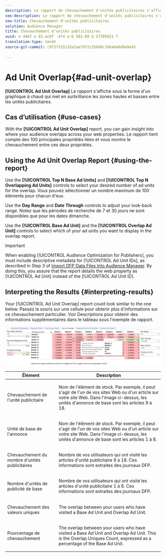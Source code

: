 ```yaml
---
description: Le rapport de chevauchement d'unités publicitaires s'affiche sous la forme d'un diagramme à chaud qui met en évidence les chevauchements élevés et faibles entre vos unités publicitaires.
seo-description: Le rapport de chevauchement d'unités publicitaires s'affiche sous la forme d'un diagramme à chaud qui met en évidence les chevauchements élevés et faibles entre vos unités publicitaires.
seo-title: Chevauchement d'unités publicitaires
solution: Audience Manager
title: Chevauchement d'unités publicitaires
uuid: e 4467 e 81-acbf -474 e-b 501-89 d 57395651 f
translation-type: tm+mt
source-git-commit: c9737315132e2ae7d72c250d8c196abe8d9e0e43

---
```



# Ad Unit Overlap{#ad-unit-overlap}

**[!UICONTROL Ad Unit Overlap]** Le rapport s'affiche sous la forme d'un graphique à chaud qui met en surbrillance les zones hautes et basses entre les unités publicitaires.

## Cas d’utilisation {#use-cases}

With the **[!UICONTROL Ad Unit Overlap]** report, you can gain insight into where your audience overlaps across your web properties. Le rapport tient compte des 100 principales propriétés liées et vous montre le chevauchement entre ces deux propriétés.

## Using the Ad Unit Overlap Report {#using-the-report}

Use the **[!UICONTROL Top N Base Ad Units]** and **[!UICONTROL Top N Overlapping Ad Units]** controls to select your desired number of ad units for the overlap. Vous pouvez sélectionner un nombre maximum de 100 éléments pour chacun d'eux.

Use the **Day Range** and **Date Through** controls to adjust your look-back range. Notez que les périodes de recherche de 7 et 30 jours ne sont disponibles que pour les dates dimanche.

Use the **[!UICONTROL Base Ad Unit]** and the **[!UICONTROL Overlap Ad Unit]** controls to select which of your ad units you want to display in the overlap report.

>[!IMPORTANT]
>
>When enabling [!UICONTROL Audience Optimization for Publishers], you must include descriptive metadata for [!UICONTROL Ad Unit IDs], as described in Step 3 of [Import DFP Data Files Into Audience Manager](../../../reporting/audience-optimization-reports/aor-publishers/import-dfp.md). By doing this, you assure that the report details the web property as [!UICONTROL Ad Unit] instead of the [!UICONTROL Ad Unit ID].

## Interpreting the Results {#interpreting-results}

Your [!UICONTROL Ad Unit Overlap] report could look similar to the one below. Passez la souris sur une cellule pour obtenir plus d'informations sur ce chevauchement particulier. Voir Descriptions pour obtenir des informations supplémentaires dans le tableau sous l'exemple de rapport.

![](assets/publisher_ad_unit_overlap.png)

<table id="table_22340F45B1B94D3796174CB30A60E212"> 
 <thead> 
  <tr> 
   <th colname="col1" class="entry"> Élément </th> 
   <th colname="col2" class="entry"> Description </th> 
  </tr>
 </thead>
 <tbody> 
  <tr> 
   <td colname="col1"> <p><span class="wintitle"> Chevauchement de l'unité publicitaire</span> </p> </td> 
   <td colname="col2"> <p>Nom de l'élément de stock. Par exemple, il peut s'agir de l'un de vos sites Web ou d'un article sur votre site Web. Dans l'image ci-dessus, les unités d'annonce de base sont les articles 9 à 18. </p> </td> 
  </tr> 
  <tr> 
   <td colname="col1"> <p><span class="wintitle"> Unité de base de l'annonce</span> </p> </td> 
   <td colname="col2"> <p>Nom de l'élément de stock. Par exemple, il peut s'agir de l'un de vos sites Web ou d'un article sur votre site Web. Dans l'image ci-dessus, les unités d'annonce de base sont les articles 1 à 8. </p> </td> 
  </tr> 
  <tr> 
   <td colname="col1"> <p><span class="wintitle"> Chevauchement du nombre d'unités publicitaires</span> </p> </td> 
   <td colname="col2"> <p>Nombre de vos utilisateurs qui ont visité les articles d'unité publicitaire 9 à 18. Ces informations sont extraites des journaux DFP. </p> </td> 
  </tr> 
  <tr> 
   <td colname="col1"> <p><span class="wintitle"> Nombre d'unités de publicité de base</span> </p> </td> 
   <td colname="col2"> <p>Nombre de vos utilisateurs qui ont visité les articles d'unité publicitaire 1 à 8. Ces informations sont extraites des journaux DFP. </p> </td> 
  </tr> 
  <tr> 
   <td colname="col1"> <p><span class="wintitle"> Chevauchement des valeurs uniques</span> </p> </td> 
   <td colname="col2"> <p>The overlap between your users who have visited a <span class="wintitle"> Base Ad Unit</span> and <span class="wintitle"> Overlap Ad Unit</span>. </p> </td> 
  </tr> 
  <tr> 
   <td colname="col1"> <p><span class="wintitle"> Pourcentage de chevauchement</span> </p> </td> 
   <td colname="col2"> <p>The overlap between your users who have visited a <span class="wintitle"> Base Ad Unit</span> and <span class="wintitle"> Overlap Ad Unit</span>. This is the <span class="wintitle"> Overlap Uniques Count</span>, expressed as a percentage of the <span class="wintitle"> Base Ad Unit</span>. </p> </td> 
  </tr> 
 </tbody> 
</table>

